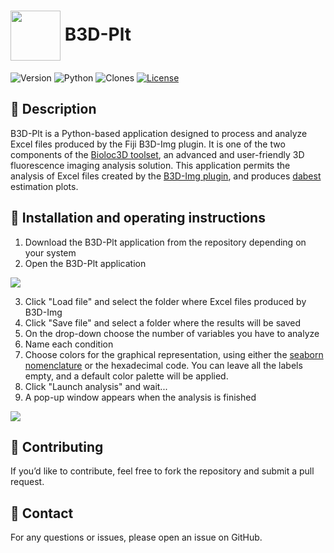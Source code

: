 <h1><img align="center" height="80" src="/B3D-Plt/ressource/logo.ico"> B3D-Plt</h1>

![Version](https://img.shields.io/badge/B3D--Plt-v1.1-orange) ![Python](https://img.shields.io/badge/Python-3.10-blue?logo=python&logoColor=white) ![Clones](https://img.shields.io/endpoint?url=https://rkinet.github.io/B3D-Plt_test/clone_badge.json) [![License](https://img.shields.io/badge/license-GPLv3-blue)](https://spdx.org/licenses/GPL-3.0-or-later.html)

## 📝 Description  
B3D-Plt is a Python-based application designed to process and analyze Excel files produced by the Fiji B3D-Img plugin. It is one of the two components of the [Bioloc3D toolset](https://github.com/orgs/Bioloc3D/repositories), an advanced and user-friendly 3D fluorescence imaging analysis solution. This application permits the analysis of Excel files created by the [B3D-Img plugin](https://github.com/Bioloc3D/B3D-Img), and produces [dabest](https://github.com/ACCLAB/DABEST-python) estimation plots.

## 📌 Installation and operating instructions  

1. Download the B3D-Plt application from the repository depending on your system
2. Open the B3D-Plt application

<img align="center" src="/B3D-Plt/ressource/B3D-Plt.png](https://github.com/Bioloc3D/B3D-Plt/blob/main/ressource/B3D-Plt.png">

3. Click "Load file" and select the folder where Excel files produced by B3D-Img
4. Click "Save file" and select a folder where the results will be saved
5. On the drop-down choose the number of variables you have to analyze
6. Name each condition
7. Choose colors for the graphical representation, using either the [seaborn nomenclature](https://medium.com/swlh/how-to-create-a-seaborn-palette-that-highlights-maximum-value-f614aecd706b) or the hexadecimal code. You can leave all the labels empty, and a default color palette will be applied.
8. Click "Launch analysis" and wait...
9. A pop-up window appears when the analysis is finished

<img align="center" src="/B3D-Plt/ressource/popup.png">

## 🚀 Contributing
If you’d like to contribute, feel free to fork the repository and submit a pull request.

## 📧 Contact
For any questions or issues, please open an issue on GitHub.
